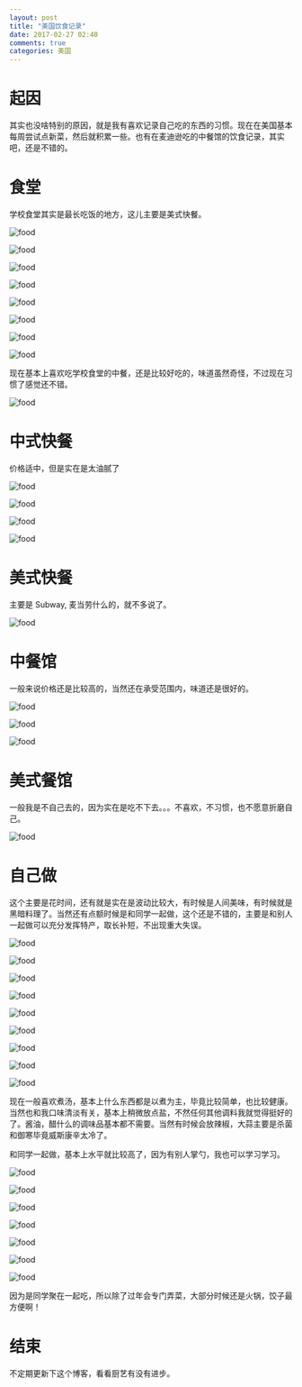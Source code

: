 ```yaml
---
layout: post
title: "美国饮食记录"
date: 2017-02-27 02:40
comments: true
categories: 美国
---
```

# 起因

其实也没啥特别的原因，就是我有喜欢记录自己吃的东西的习惯。现在在美国基本每周尝试点新菜，然后就积累一些。也有在麦迪逊吃的中餐馆的饮食记录，其实吧，还是不错的。


<!--more-->

# 食堂

学校食堂其实是最长吃饭的地方，这儿主要是美式快餐。

![food](/images/food/1.jpg)

![food](/images/food/2.jpg)

![food](/images/food/3.jpg)

![food](/images/food/4.jpg)

![food](/images/food/5.jpg)

![food](/images/food/6.jpg)

![food](/images/food/7.JPG)

![food](/images/food/8.JPG)

现在基本上喜欢吃学校食堂的中餐，还是比较好吃的，味道虽然奇怪，不过现在习惯了感觉还不错。

![food](/images/food/14.JPG)

# 中式快餐

价格适中，但是实在是太油腻了

![food](/images/food/9.jpg)

![food](/images/food/10.jpg)

![food](/images/food/11.jpg)

![food](/images/food/12.jpg)

# 美式快餐

主要是 Subway, 麦当劳什么的，就不多说了。

![food](/images/food/13.jpg)

# 中餐馆

一般来说价格还是比较高的，当然还在承受范围内，味道还是很好的。

![food](/images/food/15.JPG)

![food](/images/food/16.JPG)

![food](/images/food/17.JPG)

# 美式餐馆

一般我是不自己去的，因为实在是吃不下去。。。不喜欢，不习惯，也不愿意折磨自己。

![food](/images/food/18.jpg)

# 自己做

这个主要是花时间，还有就是实在是波动比较大，有时候是人间美味，有时候就是黑暗料理了。当然还有点额时候是和同学一起做，这个还是不错的，主要是和别人一起做可以充分发挥特产，取长补短，不出现重大失误。

![food](/images/food/19.jpg)

![food](/images/food/20.jpg)

![food](/images/food/21.jpg)

![food](/images/food/22.jpg)

![food](/images/food/23.jpg)

![food](/images/food/24.jpg)

![food](/images/food/25.JPG)

![food](/images/food/26.JPG)

![food](/images/food/27.JPG)

现在一般喜欢煮汤，基本上什么东西都是以煮为主，毕竟比较简单，也比较健康。当然也和我口味清淡有关，基本上稍微放点盐，不然任何其他调料我就觉得挺好的了。酱油，醋什么的调味品基本都不需要。当然有时候会放辣椒，大蒜主要是杀菌和御寒毕竟威斯康辛太冷了。

和同学一起做，基本上水平就比较高了，因为有别人掌勺，我也可以学习学习。

![food](/images/food/28.jpg)

![food](/images/food/29.jpg)

![food](/images/food/30.JPG)

![food](/images/food/31.JPG)

![food](/images/food/32.JPG)

![food](/images/food/33.JPG)

![food](/images/food/34.JPG)

因为是同学聚在一起吃，所以除了过年会专门弄菜，大部分时候还是火锅，饺子最方便啊！

# 结束

不定期更新下这个博客，看看厨艺有没有进步。